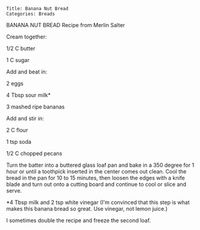 ~~~ recipe-info
Title: Banana Nut Bread
Categories: Breads
~~~

BANANA NUT BREAD    Recipe from Merlin Salter

Cream together:

1/2 C butter

1 C sugar

Add and beat in:

2 eggs

4 Tbsp sour milk*

3 mashed ripe bananas

Add and stir in:

2 C flour

1 tsp soda

1/2 C chopped pecans

Turn the batter into a buttered glass loaf pan and bake in a 350 degree for 1 hour or until a
toothpick inserted in the center comes out clean.  Cool the bread in the pan for 10 to 15 minutes,
then loosen the edges with a knife blade and turn out onto a cutting board and continue to cool or
slice and serve.

*4 Tbsp milk and 2 tsp white vinegar (I'm convinced that this step is what makes this banana bread
so great.  Use vinegar, not lemon juice.)

I sometimes double the recipe and freeze the second loaf.
